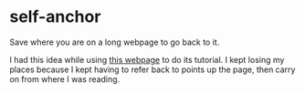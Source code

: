 # self-anchor
Save where you are on a long webpage to go back to it.

I had this idea while using [this webpage](opa.info/blog/2015/09/10/full-stack-redux-tutorial) to do its tutorial. I kept losing my places because I kept having to refer back to points up the page, then carry on from where I was reading.
